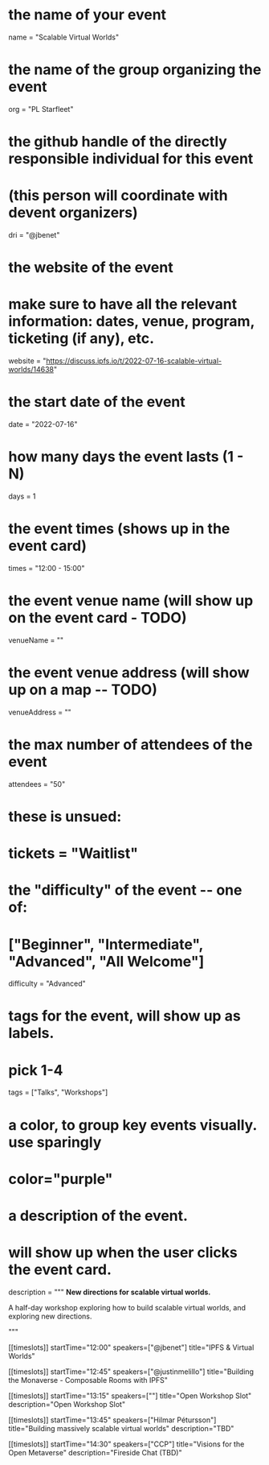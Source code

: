 # the name of your event
name = "Scalable Virtual Worlds"

# the name of the group organizing the event
org = "PL Starfleet"

# the github handle of the directly responsible individual for this event
# (this person will coordinate with devent organizers)
dri = "@jbenet"

# the website of the event
# make sure to have all the relevant information: dates, venue, program, ticketing (if any), etc.
website = "https://discuss.ipfs.io/t/2022-07-16-scalable-virtual-worlds/14638"

# the start date of the event
date = "2022-07-16"

# how many days the event lasts (1 - N)
days = 1

# the event times (shows up in the event card)
times = "12:00 - 15:00"

# the event venue name (will show up on the event card - TODO)
venueName = ""

# the event venue address (will show up on a map -- TODO)
venueAddress = ""

# the max number of attendees of the event
attendees = "50"


# these is unsued:
# tickets = "Waitlist"

# the "difficulty" of the event -- one of:
# ["Beginner", "Intermediate", "Advanced", "All Welcome"]
difficulty = "Advanced"

# tags for the event, will show up as labels.
# pick 1-4
tags = ["Talks", "Workshops"]

# a color, to group key events visually. use sparingly
# color="purple"

# a description of the event.
# will show up when the user clicks the event card.
description = """
**New directions for scalable virtual worlds.**

A half-day workshop exploring how to build scalable virtual worlds, and exploring new directions.

"""

[[timeslots]]
startTime="12:00"
speakers=["@jbenet"]
title="IPFS & Virtual Worlds"

[[timeslots]]
startTime="12:45"
speakers=["@justinmelillo"]
title="Building the Monaverse - Composable Rooms with IPFS"

[[timeslots]]
startTime="13:15"
speakers=[""]
title="Open Workshop Slot"
description="Open Workshop Slot"

[[timeslots]]
startTime="13:45"
speakers=["Hilmar Pétursson"]
title="Building massively scalable virtual worlds"
description="TBD"

[[timeslots]]
startTime="14:30"
speakers=["CCP"]
title="Visions for the Open Metaverse"
description="Fireside Chat (TBD)"
